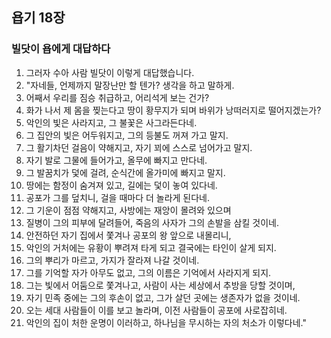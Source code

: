 ## 욥기 18장

### 빌닷이 욥에게 대답하다
1. 그러자 수아 사람 빌닷이 이렇게 대답했습니다.
2. "자네들, 언제까지 말장난만 할 텐가? 생각을 하고 말하게.
3. 어째서 우리를 짐승 취급하고, 어리석게 보는 건가?
4. 화가 나서 제 몸을 찢는다고 땅이 황무지가 되며 바위가 낭떠러지로 떨어지겠는가?
5. 악인의 빛은 사라지고, 그 불꽃은 사그라든다네.
6. 그 집안의 빛은 어두워지고, 그의 등불도 꺼져 가고 말지.
7. 그 활기차던 걸음이 약해지고, 자기 꾀에 스스로 넘어가고 말지.
8. 자기 발로 그물에 들어가고, 올무에 빠지고 만다네.
9. 그 발꿈치가 덫에 걸려, 순식간에 올가미에 빠지고 말지.
10. 땅에는 함정이 숨겨져 있고, 길에는 덫이 놓여 있다네.
11. 공포가 그를 덮치니, 걸을 때마다 더 놀라게 된다네.
12. 그 기운이 점점 약해지고, 사방에는 재앙이 몰려와 있으며
13. 질병이 그의 피부에 달려들어, 죽음의 사자가 그의 손발을 삼킬 것이네.
14. 안전하던 자기 집에서 쫓겨나 공포의 왕 앞으로 내몰리니,
15. 악인의 거처에는 유황이 뿌려져 타게 되고 결국에는 타인이 살게 되지.
16. 그의 뿌리가 마르고, 가지가 잘라져 나갈 것이네.
17. 그를 기억할 자가 아무도 없고, 그의 이름은 기억에서 사라지게 되지.
18. 그는 빛에서 어둠으로 쫓겨나고, 사람이 사는 세상에서 추방을 당할 것이며,
19. 자기 민족 중에는 그의 후손이 없고, 그가 살던 곳에는 생존자가 없을 것이네.
20. 오는 세대 사람들이 이를 보고 놀라며, 이전 사람들이 공포에 사로잡히네.
21. 악인의 집이 처한 운명이 이러하고, 하나님을 무시하는 자의 처소가 이렇다네."